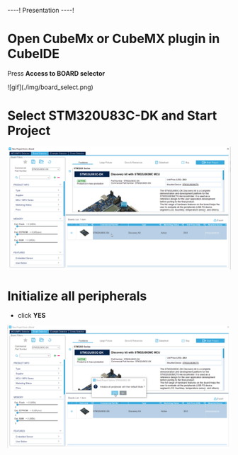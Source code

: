----!
Presentation
----!

# Open CubeMx or CubeMX plugin in CubeIDE
Press **Access to BOARD selector**
<p> </p>
![gif](./img/board_select.png)

# Select STM320U83C-DK and Start Project
<p> </p>

![image](./img/DK_project.png)

# Initialize all peripherals
- click **YES**
<p> </p>

![image](./img/default_mode.png)